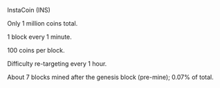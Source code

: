 InstaCoin (INS)

Only 1 million coins total.

1 block every 1 minute.

100 coins per block.

Difficulty re-targeting every 1 hour.

About 7 blocks mined after the genesis block (pre-mine); 0.07% of total.
